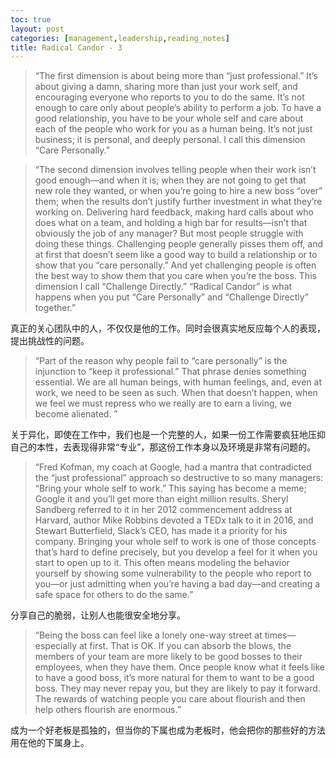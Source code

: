 ```yaml
---
toc: true
layout: post
categories: [management,leadership,reading_notes]
title: Radical Candor - 3
---
```

> “The first dimension is about being more than “just professional.” It’s about giving a damn, sharing more than just your work self, and encouraging everyone who reports to you to do the same. It’s not enough to care only about people’s ability to perform a job. To have a good relationship, you have to be your whole self and care about each of the people who work for you as a human being. It’s not just business; it is personal, and deeply personal. I call this dimension “Care Personally.”

> “The second dimension involves telling people when their work isn’t good enough—and when it is; when they are not going to get that new role they wanted, or when you’re going to hire a new boss “over” them; when the results don’t justify further investment in what they’re working on. Delivering hard feedback, making hard calls about who does what on a team, and holding a high bar for results—isn’t that obviously the job of any manager? But most people struggle with doing these things. Challenging people generally pisses them off, and at first that doesn’t seem like a good way to build a relationship or to show that you “care personally.” And yet challenging people is often the best way to show them that you care when you’re the boss. This dimension I call “Challenge Directly.”
“Radical Candor” is what happens when you put “Care Personally” and “Challenge Directly” together.”

真正的关心团队中的人，不仅仅是他的工作。同时会很真实地反应每个人的表现，提出挑战性的问题。

> “Part of the reason why people fail to “care personally” is the injunction to “keep it professional.” That phrase denies something essential. We are all human beings, with human feelings, and, even at work, we need to be seen as such. When that doesn’t happen, when we feel we must repress who we really are to earn a living, we become alienated. ”

关于异化，即使在工作中，我们也是一个完整的人，如果一份工作需要疯狂地压抑自己的本性，去表现得非常“专业”，那这份工作本身以及环境是非常有问题的。

> “Fred Kofman, my coach at Google, had a mantra that contradicted the “just professional” approach so destructive to so many managers: “Bring your whole self to work.” This saying has become a meme; Google it and you’ll get more than eight million results. Sheryl Sandberg referred to it in her 2012 commencement address at Harvard, author Mike Robbins devoted a TEDx talk to it in 2016, and Stewart Butterfield, Slack’s CEO, has made it a priority for his company. Bringing your whole self to work is one of those concepts that’s hard to define precisely, but you develop a feel for it when you start to open up to it. This often means modeling the behavior yourself by showing some vulnerability to the people who report to you—or just admitting when you’re having a bad day—and creating a safe space for others to do the same.”

分享自己的脆弱，让别人也能很安全地分享。

> “Being the boss can feel like a lonely one-way street at times—especially at first. That is OK. If you can absorb the blows, the members of your team are more likely to be good bosses to their employees, when they have them. Once people know what it feels like to have a good boss, it’s more natural for them to want to be a good boss. They may never repay you, but they are likely to pay it forward. The rewards of watching people you care about flourish and then help others flourish are enormous.”

成为一个好老板是孤独的，但当你的下属也成为老板时，他会把你的那些好的方法用在他的下属身上。
